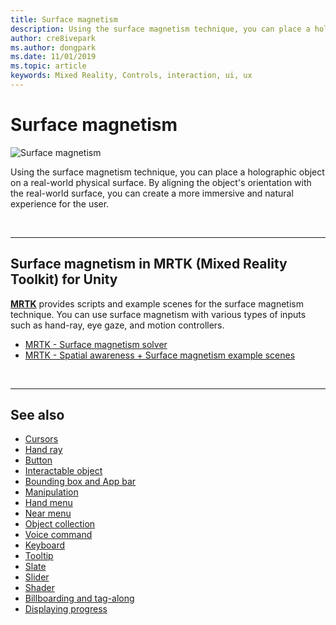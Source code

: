 ```yaml
---
title: Surface magnetism
description: Using the surface magnetism technique, you can place a holographic object on a real-world physical surface. 
author: cre8ivepark
ms.author: dongpark
ms.date: 11/01/2019
ms.topic: article
keywords: Mixed Reality, Controls, interaction, ui, ux
---
```


# Surface magnetism

![Surface magnetism](images/UX/MRTK_SurfaceMagnetism.gif)

Using the surface magnetism technique, you can place a holographic object on a real-world physical surface. By aligning the object's orientation with the real-world surface, you can create a more immersive and natural experience for the user.

<br>

---

## Surface magnetism in MRTK (Mixed Reality Toolkit) for Unity
**[MRTK](https://github.com/Microsoft/MixedRealityToolkit-Unity)** provides scripts and example scenes for the surface magnetism technique. You can use surface magnetism with various types of inputs such as hand-ray, eye gaze, and motion controllers.

* [MRTK - Surface magnetism solver](https://microsoft.github.io/MixedRealityToolkit-Unity/Documentation/README_Solver.html#surfacemagnetism)
* [MRTK - Spatial awareness + Surface magnetism example scenes](https://github.com/microsoft/MixedRealityToolkit-Unity/blob/mrtk_development/Assets/MixedRealityToolkit.Examples/Demos/Solvers/Scenes/SurfaceMagnetismSpatialAwarenessExample.unity)


<br>

---

## See also

* [Cursors](cursors.md)
* [Hand ray](point-and-commit.md)
* [Button](button.md)
* [Interactable object](interactable-object.md)
* [Bounding box and App bar](app-bar-and-bounding-box.md)
* [Manipulation](direct-manipulation.md)
* [Hand menu](hand-menu.md)
* [Near menu](near-menu.md)
* [Object collection](object-collection.md)
* [Voice command](voice-input.md)
* [Keyboard](keyboard.md)
* [Tooltip](tooltip.md)
* [Slate](slate.md)
* [Slider](slider.md)
* [Shader](shader.md)
* [Billboarding and tag-along](billboarding-and-tag-along.md)
* [Displaying progress](progress.md)
